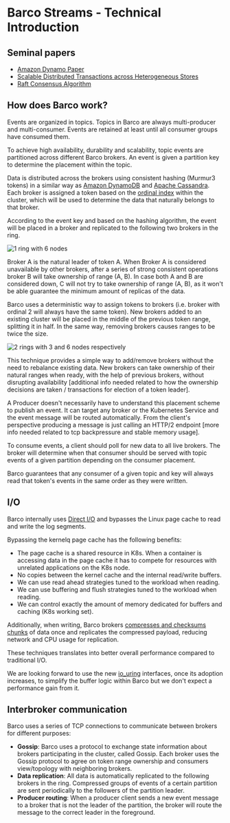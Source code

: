 # Barco Streams - Technical Introduction

## Seminal papers

- [Amazon Dynamo Paper](https://www.allthingsdistributed.com/files/amazon-dynamo-sosp2007.pdf)
- [Scalable Distributed Transactions across Heterogeneous Stores](https://www.researchgate.net/profile/Akon-Dey/publication/282156834_Scalable_Distributed_Transactions_across_Heterogeneous_Stores/links/56058b9608ae5e8e3f32b98d/Scalable-Distributed-Transactions-across-Heterogeneous-Stores.pdf)
- [Raft Consensus Algorithm](https://raft.github.io/raft.pdf)

## How does Barco work?

Events are organized in topics. Topics in Barco are always multi-producer and multi-consumer. Events are retained at least until all consumer groups have consumed them.

To achieve high availability, durability and scalability, topic events are partitioned across different Barco brokers. An event is given a partition key to determine the placement within the topic.

Data is distributed across the brokers using consistent hashing (Murmur3 tokens) in a similar way as [Amazon
DynamoDB](https://www.allthingsdistributed.com/files/amazon-dynamo-sosp2007.pdf) and [Apache
Cassandra](https://cassandra.apache.org/doc/latest/cassandra/architecture/dynamo.html#dataset-partitioning-consistent-hashing).
Each broker is assigned a token based on the [ordinal
index](https://kubernetes.io/docs/concepts/workloads/controllers/statefulset/#ordinal-index) within the cluster,
which will be used to determine the data that naturally belongs to that broker.

According to the event key and based on the hashing algorithm, the event will be placed in a broker and replicated to
the following two brokers in the ring.

<div>
<img alt="1 ring with 6 nodes" src="https://user-images.githubusercontent.com/2931196/174292608-e7c08749-cbc9-4311-b151-400185f586bf.png" style="max-width:400px;">
</div>

Broker A is the natural leader of token A. When Broker A is considered unavailable by other brokers, after a series of strong consistent operations broker B will take ownership of range (A, B). In case both A and B are considered down, C will not try to take ownership of range (A, B), as it won't be able guarantee the minimum amount of replicas of the data.

Barco uses a deterministic way to assign tokens to brokers (i.e. broker with ordinal 2 will always have the same token).  New brokers added to an existing cluster will be placed in the middle of the previous token range, splitting it in half. In the same way, removing brokers causes ranges to be twice the size.

![2 rings with 3 and 6 nodes respectively](https://user-images.githubusercontent.com/2931196/174292614-4124eddc-01f1-4495-8391-93796f32083e.png)

This technique provides a simple way to add/remove brokers without the need to rebalance existing data. New brokers can take ownership of their natural ranges when ready, with the help of previous brokers, without disrupting availability [additional info needed related to how the ownership decisions are taken / transactions for election of a token leader].

A Producer doesn't necessarily have to understand this placement scheme to publish an event. It can target any broker or the Kubernetes Service and the event message will be routed automatically. From the client's perspective producing a message is just calling an HTTP/2 endpoint [more info needed related to tcp backpressure and stable memory usage].

To consume events, a client should poll for new data to all live brokers. The broker will determine when that consumer should be served with topic events of a given partition depending on the consumer placement.

Barco guarantees that any consumer of a given topic and key will always read that token's events in the same order as they were written.

## I/O

Barco internally uses [Direct I/O][direct-io] and bypasses the Linux page cache to read and write the log segments.

Bypassing the kernelq page cache has the following benefits:

- The page cache is a shared resource in K8s. When a container is accessing data in the page cache it has to compete
for resources with unrelated applications on the K8s node.
- No copies between the kernel cache and the internal read/write buffers.
- We can use read ahead strategies tuned to the workload when reading.
- We can use buffering and flush strategies tuned to the workload when reading.
- We can control exactly the amount of memory dedicated for buffers and caching (K8s working set).

Additionally, when writing, Barco brokers [compresses and checksums chunks](./developer/FILE_FORMATS.md) of data once
and replicates the compressed payload, reducing network and CPU usage for replication.

These techniques translates into better overall performance compared to traditional I/O.

We are looking forward to use the new [io_uring] interfaces, once its adoption increases, to simplify the buffer logic
within Barco but we don't expect a performance gain from it.

## Interbroker communication

Barco uses a series of TCP connections to communicate between brokers for different purposes:

- **Gossip**: Barco uses a protocol to exchange state information about brokers participating in the cluster, called Gossip.
Each broker uses the Gossip protocol to agree on token range ownership and consumers view/topology with neighboring brokers.
- **Data replication**: All data is automatically replicated to the following brokers in the ring. Compressed groups of events of a certain partition are sent periodically to the followers of the partition leader.
- **Producer routing**: When a producer client sends a new event message to a broker that is not the leader of the partition, the broker will route the message to the correct leader in the foreground.

[direct-io]: https://man7.org/linux/man-pages/man2/open.2.html#:~:text=O_DIRECT%20(since%20Linux%202.4.10)
[io_uring]: https://en.wikipedia.org/wiki/Io_uring
